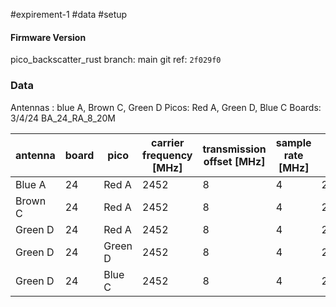 #expirement-1 #data
#setup


#### Firmware Version
pico_backscatter_rust  branch: main git ref: `2f029f0`

### Data


Antennas : blue A, Brown C, Green D
Picos: Red A, Green D, Blue C
Boards: 3/4/24
BA_24_RA_8_20M

| antenna | board | pico    | carrier frequency [MHz] | transmission offset [MHz] | sample rate [MHz] | number of samples | center [MHz] | ambient_time   | measurement_time |
| ------- | ----- | ------- | ----------------------- | ------------------------- | ----------------- | ----------------- | ------------ | -------------- | ---------------- |
| Blue A  | 24    | Red A   | 2452                    | 8                         | 4                 | 20_000_000        | 2460         | t1739963230249 | t1739963290557   |
| Brown C | 24    | Red A   | 2452                    | 8                         | 4                 | 20_000_000        | 2460         | t1739963463172 | t1739963525331   |
| Green D | 24    | Red A   | 2452                    | 8                         | 4                 | 20_000_000        | 2460         | t1739963687992 | t1739963766788   |
| Green D | 24    | Green D | 2452                    | 8                         | 4                 | 20_000_000        | 2460         | t1739964227179 | t1739964402460   |
| Green D | 24    | Blue C  | 2452                    | 8                         | 4                 | 20_000_000        | 2460         | t1739964631503 | t1739964697742   |

